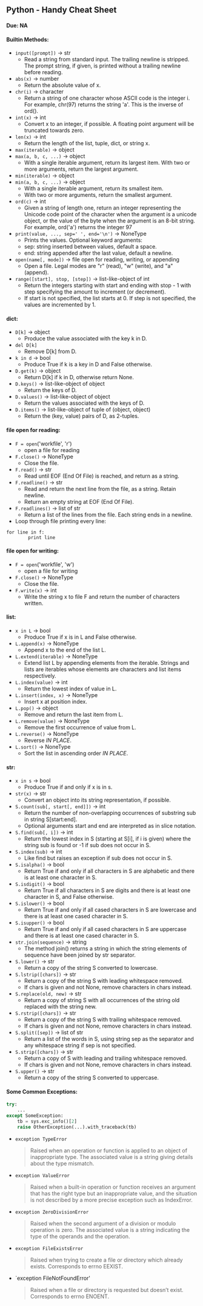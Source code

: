 ## Python - Handy Cheat Sheet

#### Due: NA

#### Builtin Methods:

- `input([prompt])` -> str
  - Read a string from standard input. The trailing newline is stripped. The prompt string, if given, is printed without a trailing newline before reading.
- `abs(x)` -> number
  - Return the absolute value of x.
- `chr(i)` -> character
  - Return a string of one character whose ASCII code is the integer i. For example, chr(97) returns the string 'a'. This is the inverse of ord().
- `int(x)` -> int
  - Convert x to an integer, if possible. A floating point argument will be truncated towards zero.
- `len(x)` -> int
  - Return the length of the list, tuple, dict, or string x.
- `max(iterable)` -> object
- `max(a, b, c, ...)` -> object
  - With a single iterable argument, return its largest item. With two or more arguments, return the largest argument.
- `min(iterable)` -> object
- `min(a, b, c, ...)` -> object
  - With a single iterable argument, return its smallest item.
  - With two or more arguments, return the smallest argument.
- `ord(c)` -> int
  - Given a string of length one, return an integer representing the Unicode code point of the character when the argument is a unicode object, or the value of the byte when the argument is an 8-bit string. For example, ord('a') returns the integer 97
- `print(value, ..., sep=' ', end='\n')` -> NoneType
  - Prints the values. Optional keyword arguments:
  - sep: string inserted between values, default a space.
  - end: string appended after the last value, default a newline.
- `open(name[, mode])` -> file open for reading, writing, or appending
  - Open a file. Legal modes are "r" (read), "w" (write), and "a" (append).
- `range([start], stop, [step])` -> list-like-object of int
  - Return the integers starting with start and ending with stop - 1 with step specifying the amount to increment (or decrement).
  - If start is not specified, the list starts at 0. If step is not specified, the values are incremented by 1.

#### dict:

- `D[k]` -> object
  - Produce the value associated with the key k in D.
- `del D[k]`
  - Remove D[k] from D.
- `k in d` -> bool
  - Produce True if k is a key in D and False otherwise.
- `D.get(k)` -> object
  - Return D[k] if k in D, otherwise return None.
- `D.keys()` -> list-like-object of object
  - Return the keys of D.
- `D.values()` -> list-like-object of object
  - Return the values associated with the keys of D.
- `D.items()` -> list-like-object of tuple of (object, object)
  - Return the (key, value) pairs of D, as 2-tuples.

#### file open for reading:

- `F = open`('workfile', 'r')
  - open a file for reading
- `F.close()` -> NoneType
  - Close the file.
- `F.read()` -> str
  - Read until EOF (End Of File) is reached, and return as a string.
- `F.readline()` -> str
  - Read and return the next line from the file, as a string. Retain newline.
  - Return an empty string at EOF (End Of File).
- `F.readlines()` -> list of str
  - Return a list of the lines from the file. Each string ends in a newline.
- Loop through file printing every line:

```
for line in f:
        print line
```

#### file open for writing:

- `F = open`('workfile', 'w')
  - open a file for writing
- `F.close()` -> NoneType
  - Close the file.
- `F.write(x)` -> int
  - Write the string x to file F and return the number of characters written.

#### list:

- `x in L` -> bool
  - Produce True if x is in L and False otherwise.
- `L.append(x)` -> NoneType
  - Append x to the end of the list L.
- `L.extend(iterable)` -> NoneType
  - Extend list L by appending elements from the iterable. Strings and lists are iterables whose elements are characters and list items respectively.
- `L.index(value)` -> int
  - Return the lowest index of value in L.
- `L.insert(index, x)` -> NoneType
  - Insert x at position index.
- `L.pop()` -> object
  - Remove and return the last item from L.
- `L.remove(value)` -> NoneType
  - Remove the first occurrence of value from L.
- `L.reverse()` -> NoneType
  - Reverse _IN PLACE_.
- `L.sort()` -> NoneType
  - Sort the list in ascending order _IN PLACE_.

#### str:

- `x in s` -> bool
  - Produce True if and only if x is in s.
- `str(x)` -> str
  - Convert an object into its string representation, if possible.
- `S.count(sub[, start[, end]])` -> int
  - Return the number of non-overlapping occurrences of substring sub in string S[start:end].
  - Optional arguments start and end are interpreted as in slice notation.
- `S.find(sub[, i])` -> int
  - Return the lowest index in S (starting at S[i], if i is given) where the string sub is found or -1 if sub does not occur in S.
- `S.index(sub)` -> int
  - Like find but raises an exception if sub does not occur in S.
- `S.isalpha()` -> bool
  - Return True if and only if all characters in S are alphabetic and there is at least one character in S.
- `S.isdigit()` -> bool
  - Return True if all characters in S are digits and there is at least one character in S, and False otherwise.
- `S.islower()` -> bool
  - Return True if and only if all cased characters in S are lowercase and there is at least one cased character in S.
- `S.isupper()` -> bool
  - Return True if and only if all cased characters in S are uppercase and there is at least one cased character in S.
- `str.join(sequence)` -> string
  - The method join() returns a string in which the string elements of sequence have been joined by str separator.
- `S.lower()` -> str
  - Return a copy of the string S converted to lowercase.
- `S.lstrip([chars])` -> str
  - Return a copy of the string S with leading whitespace removed.
  - If chars is given and not None, remove characters in chars instead.
- `S.replace(old, new)` -> str
  - Return a copy of string S with all occurrences of the string old replaced with the string new.
- `S.rstrip([chars])` -> str
  - Return a copy of the string S with trailing whitespace removed.
  - If chars is given and not None, remove characters in chars instead.
- `S.split([sep])` -> list of str
  - Return a list of the words in S, using string sep as the separator and any whitespace string if sep is not specified.
- `S.strip([chars])` -> str
  - Return a copy of S with leading and trailing whitespace removed.
  - If chars is given and not None, remove characters in chars instead.
- `S.upper()` -> str
  - Return a copy of the string S converted to uppercase.

#### Some Common Exceptions:

```python
try:
    ...
except SomeException:
    tb = sys.exc_info()[2]
    raise OtherException(...).with_traceback(tb)
```

- `exception TypeError`

  > Raised when an operation or function is applied to an object of inappropriate type. The associated value is a string giving details about the type mismatch.

- `exception ValueError`

  > Raised when a built-in operation or function receives an argument that has the right type but an inappropriate value, and the situation is not described by a more precise exception such as IndexError.

- `exception ZeroDivisionError`

  > Raised when the second argument of a division or modulo operation is zero. The associated value is a string indicating the type of the operands and the operation.

- `exception FileExistsError`

  > Raised when trying to create a file or directory which already exists. Corresponds to errno EEXIST.

- `exception FileNotFoundError'
  > Raised when a file or directory is requested but doesn’t exist. Corresponds to errno ENOENT.

